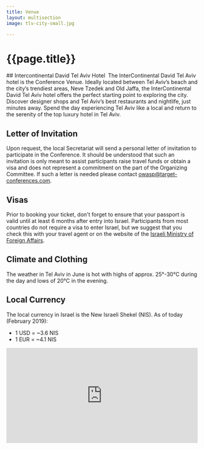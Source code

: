 ```yaml
---
title: Venue
layout: multisection
image: tlv-city-small.jpg

---
```

<h1>{{page.title}}</h1>
</div></section>



<section markdown="1">
## Intercontinental David Tel Aviv Hotel 
The InterContinental David Tel Aviv hotel is the Conference Venue. Ideally located between Tel Aviv’s beach and the city’s trendiest areas, Neve Tzedek and Old Jaffa, the InterContinental David Tel Aviv hotel offers the perfect starting point to exploring the city. Discover designer shops and Tel Aviv’s best restaurants and nightlife, just minutes away. Spend the day experiencing Tel Aviv like a local and return to the serenity of the top luxury hotel in Tel Aviv.

## Letter of Invitation

Upon request, the local Secretariat will send a personal letter of invitation to participate in the Conference. It should be understood that such an invitation is only meant to assist participants raise travel funds or obtain a visa and does not represent a commitment on the part of the Organizing Committee. If such a letter is needed please contact [owasp@target-conferences.com](mailto:owasp@target-conferences.com).

## Visas

Prior to booking your ticket, don't forget to ensure that your passport is valid until at least 6 months after entry into Israel. Participants from most countries do not require a visa to enter Israel, but we suggest that you check this with your travel agent or on the website of the [Israeli Ministry of Foreign Affairs](http://www.mfa.gov.il/mfa/consularservices/pages/visas.aspx).

## Climate and Clothing

The weather in Tel Aviv in June is hot with highs of approx. 25°-30°C during the day and lows of 20°C
in the evening.

## Local Currency

The local currency in Israel is the New Israeli Shekel (NIS).
As of today (February 2019):

* 1 USD = ~3.6 NIS
* 1 EUR = ~4.1 NIS

</section>
<section class="map">
<iframe src="https://www.google.com/maps/embed?pb=!1m18!1m12!1m3!1d3381.1456474755414!2d34.761759415164136!3d32.06530918119282!2m3!1f0!2f0!3f0!3m2!1i1024!2i768!4f13.1!3m3!1m2!1s0x150265dffad6000f%3A0xe6e0fd47804a4893!2sInterContinental+David+Tel+Aviv!5e0!3m2!1sen!2sno!4v1507896523115" width="100%" height="250" frameborder="0" style="border:0" allowfullscreen></iframe>
</section>


